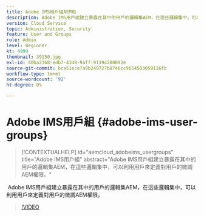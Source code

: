 ```yaml
---
title: Adobe IMS用戶組AEM和
description: Adobe IMS用戶組建立暴露在其中的用戶的邏輯集AEM，在這些邏輯集中，可以利用用戶來定義對用戶的微調AEM權限。
version: Cloud Service
topic: Administration, Security
feature: User and Groups
role: Admin
level: Beginner
kt: 4999
thumbnail: 39150.jpg
exl-id: 40ba2368-edb7-4348-9aff-91194200092e
source-git-commit: bca51ece7a9b249727b8746cc9654503059116fb
workflow-type: tm+mt
source-wordcount: '92'
ht-degree: 0%

---
```


# Adobe IMS用戶組 {#adobe-ims-user-groups}

>[!CONTEXTUALHELP]
>id="aemcloud_adobeims_usergroups"
>title="Adobe IMS用戶組"
>abstract="Adobe IMS用戶組建立暴露在其中的用戶的邏輯集AEM，在這些邏輯集中，可以利用用戶來定義對用戶的微調AEM權限。"

 Adobe IMS用戶組建立暴露在其中的用戶的邏輯集AEM，在這些邏輯集中，可以利用用戶來定義對用戶的微調AEM權限。

>[!VIDEO](https://video.tv.adobe.com/v/39150/?quality=12&learn=on)
